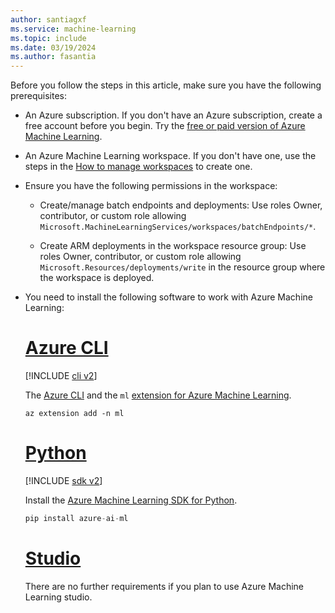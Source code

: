 ```yaml
---
author: santiagxf
ms.service: machine-learning
ms.topic: include
ms.date: 03/19/2024
ms.author: fasantia
---
```


Before you follow the steps in this article, make sure you have the following prerequisites:

* An Azure subscription. If you don't have an Azure subscription, create a free account before you begin. Try the [free or paid version of Azure Machine Learning](https://azure.microsoft.com/free/).

* An Azure Machine Learning workspace. If you don't have one, use the steps in the [How to manage workspaces](../how-to-manage-workspace.md) to create one.

* Ensure you have the following permissions in the workspace:

    * Create/manage batch endpoints and deployments: Use roles Owner, contributor, or custom role allowing `Microsoft.MachineLearningServices/workspaces/batchEndpoints/*`.

    * Create ARM deployments in the workspace resource group: Use roles Owner, contributor, or custom role allowing `Microsoft.Resources/deployments/write` in the resource group where the workspace is deployed.

* You need to install the following software to work with Azure Machine Learning:

    # [Azure CLI](#tab/cli)

    [!INCLUDE [cli v2](includes/machine-learning-cli-v2.md)]

    The [Azure CLI](/cli/azure/) and the `ml` [extension for Azure Machine Learning](../how-to-configure-cli.md).

    ```azurecli
    az extension add -n ml
    ```

    # [Python](#tab/python)

    [!INCLUDE [sdk v2](includes/machine-learning-sdk-v2.md)]

    Install the [Azure Machine Learning SDK for Python](https://aka.ms/sdk-v2-install).

    ```python
    pip install azure-ai-ml
    ```

    # [Studio](#tab/azure-studio)

    There are no further requirements if you plan to use Azure Machine Learning studio.
